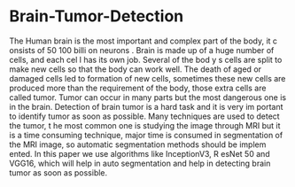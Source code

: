 # Brain-Tumor-Detection
The Human brain is the most important and complex part of the body, it c onsists
of 50 100 billi on neurons . Brain is made up of a huge number of cells, and each
cel l has its own job. Several of the bod y s cells are split to make new cells so that
the body can work well. The death of aged or damaged cells led to formation of
new cells, sometimes these new cells are produced more than the requirement of
the body, those extra cells are called tumor. Tumor can occur in many parts but
the most dangerous one is in the brain. Detection of brain tumor is a hard task and
it is very im portant to identify tumor as soon as possible. Many techniques are
used to detect the tumor, t he most common one is studying the image through
MRI but it is a time consuming technique, major time is consumed in
segmentation of the MRI image, so automatic segmentation methods should be
implem ented. In this paper we use algorithms like InceptionV3, R esNet 50 and
VGG16, which will help in auto segmentation and help in detecting brain tumor
as soon as possible.
